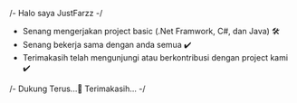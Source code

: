 /- Halo saya JustFarzz -/

- Senang mengerjakan project basic (.Net Framwork, C#, dan Java) 🛠️
- Senang bekerja sama dengan anda semua ✔️
- Terimakasih telah mengunjungi atau berkontribusi dengan project kami ✔️

/- Dukung Terus...🙌 Terimakasih... -/
